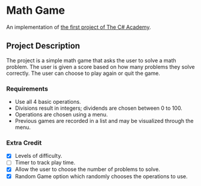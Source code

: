 # Math Game
An implementation of [the first project of The C# Academy](https://www.thecsharpacademy.com/project/53).

## Project Description
The project is a simple math game that asks the user to solve a math problem. The user is given a score based on how many problems they solve correctly. The user can choose to play again or quit the game.

### Requirements
- Use all 4 basic operations.
- Divisions result in integers; dividends are chosen between 0 to 100.
- Operations are chosen using a menu.
- Previous games are recorded in a list and may be visualized through the menu.
 
### Extra Credit
- [x] Levels of difficulty.
- [ ] Timer to track play time.
- [x] Allow the user to choose the number of problems to solve.
- [x] Random Game option which randomly chooses the operations to use.
